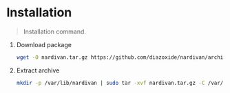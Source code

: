 # Installation

> Installation command.  
 
1. Download package
    ```bash
    wget -O nardivan.tar.gz https://github.com/diazoxide/nardivan/archive/master.tar.gz
    ```
2. Extract archive
    ```bash
    mkdir -p /var/lib/nardivan | sudo tar -xvf nardivan.tar.gz -C /var/lib/nardivan | sudo chmod +x /var/lib/nardivan/nardivan-master/nardivan | sudo ln -sfn /var/lib/nardivan/nardivan-master/nardivan /usr/bin/nardivan
    ```
